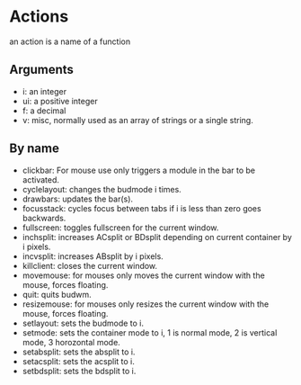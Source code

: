 # Actions

an action is a name of a function

## Arguments

- i: an integer
- ui: a positive integer
- f: a decimal
- v: misc, normally used as an array of strings or a single string.

## By name

- clickbar: For mouse use only triggers a module in the bar to be activated.
- cyclelayout: changes the budmode i times.
- drawbars: updates the bar(s).
- focusstack: cycles focus between tabs if i is less than zero goes backwards.
- fullscreen: toggles fullscreen for the current window.
- inchsplit: increases ACsplit or BDsplit depending on current container by i pixels.
- incvsplit: increases ABsplit by i pixels.
- killclient: closes the current window.
- movemouse: for mouses only moves the current window with the mouse, forces floating.
- quit: quits budwm.
- resizemouse: for mouses only resizes the current window with the mouse, forces floating.
- setlayout: sets the budmode to i.
- setmode: sets the container mode to i, 1 is normal mode, 2 is vertical mode, 3 horozontal mode.
- setabsplit: sets the absplit to i.
- setacsplit: sets the acsplit to i.
- setbdsplit: sets the bdsplit to i.

